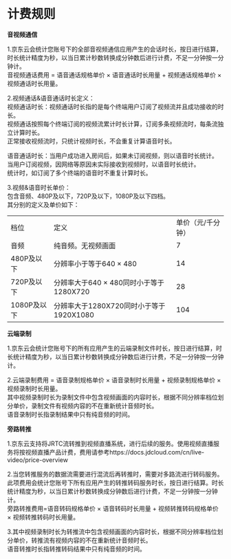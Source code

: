 # 计费规则

**音视频通信**   

1.京东云会统计您账号下的全部音视频通信应用产生的会话时长，按日进行结算，时长统计精度为秒，以当日累计秒数转换成分钟数后进行计费，不足一分钟按一分钟计。  
音视频通话费用 = 语音通话规格单价 × 语音通话时长用量 + 视频通话规格单价 × 视频通话时长用量。  

2.视频通话&语音通话时长定义：  
视频通话时长：视频通话时长指的是每个终端用户订阅了视频流并且成功接收的时长。  
视频通话按照每个终端订阅的视频流累计时长计算，订阅多条视频流时，每条流独立计算时长。  
正常接收视频流时，只统计视频时长，不会重复计算语音时长。  

语音通话时长：当用户成功进入房间后，如果未订阅视频，则以语音时长统计。   
当用户订阅视频，因网络等原因未实际接收到视频时，以语音时长统计。  
统计时，如订阅了多个终端的语音时不重复计算时长。  
 
3.视频&语音时长单价：  
包含音频、480P及以下，720P及以下，1080P及以下四档。  
其分别的定义及单价如下：  
<table>
<tr>
    <td>档位<br/>
    <td>定义<br/>  
  <td>单价（元/千分钟）</td>
</tr>
  <tr>
    <td>音频</td>
    <td>纯音频。无视频画面</td>
    <td>7</td>
</tr>
<tr>
    <td>480P及以下</td>
    <td>分辨率小于等于640 × 480</td>
    <td>14</td>
</tr>
<tr>
    <td>720P及以下</td>
    <td>分辨率大于640 × 480同时小于等于1280X720</td>
    <td>28</td>
</tr>
  <tr>
    <td>1080P及以下</td>
    <td>分辨率大于1280X720同时小于等于1920X1080</td>
    <td>104</td>
</tr>
</table>

**云端录制**     
  
1.京东云会统计您账号下的所有应用产生的云端录制文件时长，按日进行结算，时长统计精度为秒，以当日累计秒数转换成分钟数后进行计费，不足一分钟按一分钟计。   

2.云端录制费用 = 语音录制规格单价 × 语音录制时长用量 + 视频录制规格单价 × 视频录制时长用量。      
其中视频录制时长为录制文件中包含视频画面的内容时长，根据不同分辨率档位划分单价，录制文件有视频内容的不在重新统计音频时长。    
语音录制时长指录制结果中只有纯音频的时间。  
  
**旁路转推**  

1.京东云支持将JRTC流转推到视频直播系统，进行后续的服务。使用视频直播服务将按视频直播产品计费，费用请参考https://docs.jdcloud.com/cn/live-video/price-overview  

2.当您转推服务的数据流需要进行混流后再转推时，需要对多路流进行转码服务。  
此项费用会统计您账号下所有应用产生的转推转码服务时长，按日进行结算。时长统计精度为秒，以当日累计秒数转换成分钟数后进行计费，不足一分钟按一分钟计。   
旁路转推费用=语音转码规格单价 × 语音转码时长用量 + 视频转推转码规格单价 × 视频转推转码时长用量。   

3.其中视频录制时长为转推流中包含视频画面的内容时长，根据不同分辨率档位划分单价，转推流有视频内容的不在重新统计音频时长。  
语音转推时长指转推转码结果中只有纯音频的时间。    








